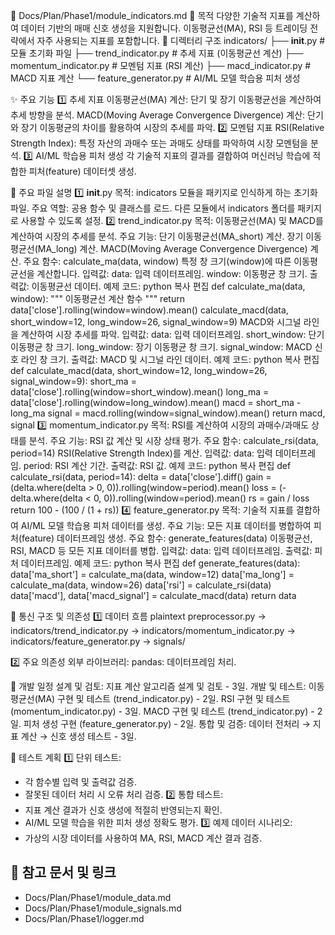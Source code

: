 📁 Docs/Plan/Phase1/module_indicators.md
📌 목적
다양한 기술적 지표를 계산하여 데이터 기반의 매매 신호 생성을 지원합니다.
이동평균선(MA), RSI 등 트레이딩 전략에서 자주 사용되는 지표를 포함합니다.
📁 디렉터리 구조
indicators/
├── __init__.py              # 모듈 초기화 파일
├── trend_indicator.py       # 추세 지표 (이동평균선 계산)
├── momentum_indicator.py    # 모멘텀 지표 (RSI 계산)
├── macd_indicator.py        # MACD 지표 계산
└── feature_generator.py     # AI/ML 모델 학습용 피처 생성

✨ 주요 기능
1️⃣ 추세 지표
이동평균선(MA) 계산: 단기 및 장기 이동평균선을 계산하여 추세 방향을 분석.
MACD(Moving Average Convergence Divergence) 계산: 단기와 장기 이동평균의 차이를 활용하여 시장의 추세를 파악.
2️⃣ 모멘텀 지표
RSI(Relative Strength Index): 특정 자산의 과매수 또는 과매도 상태를 파악하여 시장 모멘텀을 분석.
3️⃣ AI/ML 학습용 피처 생성
각 기술적 지표의 결과를 결합하여 머신러닝 학습에 적합한 피처(feature) 데이터셋 생성.

📄 주요 파일 설명
1️⃣ __init__.py
목적:
indicators 모듈을 패키지로 인식하게 하는 초기화 파일.
주요 역할:
공용 함수 및 클래스를 로드.
다른 모듈에서 indicators 폴더를 패키지로 사용할 수 있도록 설정.
2️⃣ trend_indicator.py
목적:
이동평균선(MA) 및 MACD를 계산하여 시장의 추세를 분석.
주요 기능:
단기 이동평균선(MA_short) 계산.
장기 이동평균선(MA_long) 계산.
MACD(Moving Average Convergence Divergence) 계산.
주요 함수:
calculate_ma(data, window)
특정 창 크기(window)에 따른 이동평균선을 계산합니다.
입력값:
data: 입력 데이터프레임.
window: 이동평균 창 크기.
출력값: 이동평균선 데이터.
예제 코드:
python
복사
편집
def calculate_ma(data, window):
    """
    이동평균선 계산 함수
    """
    return data['close'].rolling(window=window).mean()
calculate_macd(data, short_window=12, long_window=26, signal_window=9)
MACD와 시그널 라인을 계산하여 시장 추세를 파악.
입력값:
data: 입력 데이터프레임.
short_window: 단기 이동평균 창 크기.
long_window: 장기 이동평균 창 크기.
signal_window: MACD 신호 라인 창 크기.
출력값: MACD 및 시그널 라인 데이터.
예제 코드:
python
복사
편집
def calculate_macd(data, short_window=12, long_window=26, signal_window=9):
    short_ma = data['close'].rolling(window=short_window).mean()
    long_ma = data['close'].rolling(window=long_window).mean()
    macd = short_ma - long_ma
    signal = macd.rolling(window=signal_window).mean()
    return macd, signal
3️⃣ momentum_indicator.py
목적:
RSI를 계산하여 시장의 과매수/과매도 상태를 분석.
주요 기능:
RSI 값 계산 및 시장 상태 평가.
주요 함수:
calculate_rsi(data, period=14)
RSI(Relative Strength Index)를 계산.
입력값:
data: 입력 데이터프레임.
period: RSI 계산 기간.
출력값: RSI 값.
예제 코드:
python
복사
편집
def calculate_rsi(data, period=14):
    delta = data['close'].diff()
    gain = (delta.where(delta > 0, 0)).rolling(window=period).mean()
    loss = (-delta.where(delta < 0, 0)).rolling(window=period).mean()
    rs = gain / loss
    return 100 - (100 / (1 + rs))
4️⃣ feature_generator.py
목적:
기술적 지표를 결합하여 AI/ML 모델 학습용 피처 데이터를 생성.
주요 기능:
모든 지표 데이터를 병합하여 피처(feature) 데이터프레임 생성.
주요 함수:
generate_features(data)
이동평균선, RSI, MACD 등 모든 지표 데이터를 병합.
입력값:
data: 입력 데이터프레임.
출력값: 피처 데이터프레임.
예제 코드:
python
복사
편집
def generate_features(data):
    data['ma_short'] = calculate_ma(data, window=12)
    data['ma_long'] = calculate_ma(data, window=26)
    data['rsi'] = calculate_rsi(data)
    data['macd'], data['macd_signal'] = calculate_macd(data)
    return data

🔗 통신 구조 및 의존성
1️⃣ 데이터 흐름
plaintext
preprocessor.py → indicators/trend_indicator.py
→ indicators/momentum_indicator.py
→ indicators/feature_generator.py → signals/

2️⃣ 주요 의존성
외부 라이브러리:
pandas: 데이터프레임 처리.

📅 개발 일정
설계 및 검토:
지표 계산 알고리즘 설계 및 검토 - 3일.
개발 및 테스트:
이동평균선(MA) 구현 및 테스트 (trend_indicator.py) - 2일.
RSI 구현 및 테스트 (momentum_indicator.py) - 3일.
MACD 구현 및 테스트 (trend_indicator.py) - 2일.
피처 생성 구현 (feature_generator.py) - 2일.
통합 및 검증:
데이터 전처리 → 지표 계산 → 신호 생성 테스트 - 3일.

📅 테스트 계획
1️⃣ 단위 테스트:
- 각 함수별 입력 및 출력값 검증.
- 잘못된 데이터 처리 시 오류 처리 검증.
2️⃣ 통합 테스트:
- 지표 계산 결과가 신호 생성에 적절히 반영되는지 확인.
- AI/ML 모델 학습을 위한 피처 생성 정확도 평가.
3️⃣ 예제 데이터 시나리오:
- 가상의 시장 데이터를 사용하여 MA, RSI, MACD 계산 결과 검증.

## 📘 참고 문서 및 링크
- Docs/Plan/Phase1/module_data.md
- Docs/Plan/Phase1/module_signals.md
- Docs/Plan/Phase1/logger.md
